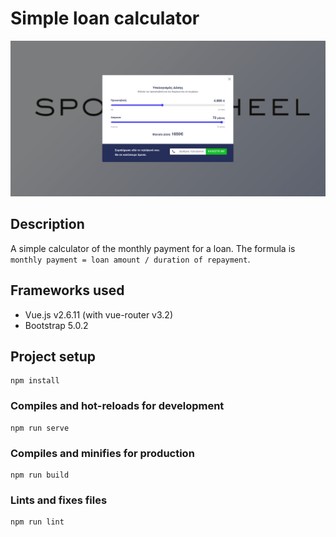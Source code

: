 # Simple loan calculator

![Screenshot of loan calculator](./images/loan-calc.png?raw=true "Screenshot of loan calculator")


## Description

A simple calculator of the monthly payment for a loan. The formula is `monthly payment = loan amount / duration of repayment`.

## Frameworks used

- Vue.js v2.6.11 (with vue-router v3.2)
- Bootstrap 5.0.2

## Project setup
```
npm install
```

### Compiles and hot-reloads for development
```
npm run serve
```

### Compiles and minifies for production
```
npm run build
```

### Lints and fixes files
```
npm run lint
```
